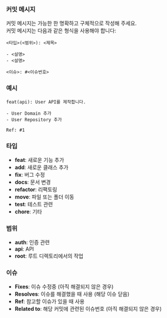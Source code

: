 ### 커밋 메시지

커밋 메시지는 가능한 한 명확하고 구체적으로 작성해 주세요.<br>
커밋 메시지는 다음과 같은 형식을 사용해야 합니다:

```
<타입>(<범위>): <제목>

- <설명>
- <설명>

<이슈>: #<이슈번호>
```

### 예시
```
feat(api): User API를 제작합니다.

- User Domain 추가
- User Repository 추가

Ref: #1
```

### 타입

- **feat**: 새로운 기능 추가
- **add**: 새로운 클래스 추가
- **fix**: 버그 수정
- **docs**: 문서 변경
- **refactor**: 리팩토링
- **move**: 파일 또는 폴더 이동
- **test**: 테스트 관련
- **chore**: 기타

### 범위

- **auth**: 인증 관련
- **api**: API
- **root**: 루트 디렉토리에서의 작업

### 이슈

- **Fixes**: 이슈 수정중 (아직 해결되지 않은 경우)
- **Resolves**: 이슈를 해결했을 때 사용 (해당 이슈 닫음)
- **Ref**: 참고할 이슈가 있을 때 사용
- **Related to**: 해당 커밋에 관련된 이슈번호 (아직 해결되지 않은 경우)